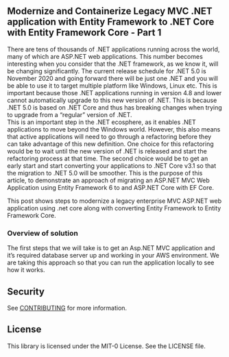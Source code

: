 ## Modernize and Containerize Legacy MVC .NET application with Entity Framework to .NET Core with Entity Framework Core - Part 1

There are tens of thousands of .NET applications running across the world, many of which are ASP.NET web applications.  This number becomes interesting when you consider that the .NET framework, as we know it, will be changing significantly.  The current release schedule for .NET 5.0 is November 2020 and going forward there will be just one .NET and you will be able to use it to target multiple platform like Windows, Linux etc.  This is important because those .NET applications running in version 4.8 and lower cannot automatically upgrade to this new version of .NET.  This is because .NET 5.0 is based on .NET Core and thus has breaking changes when trying to upgrade from a “regular” version of .NET.  
This is an important step in the .NET ecosphere, as it enables .NET applications to move beyond the Windows world.  However, this also means that active applications will need to go through a refactoring before they can take advantage of this new definition.  One choice for this refactoring would be to wait until the new version of .NET is released and start the refactoring process at that time.  The second choice would be to get an early start and start converting your applications to .NET Core v3.1 so that the migration to .NET 5.0 will be smoother.  This is the purpose of this article, to demonstrate an approach of migrating an ASP.NET MVC Web Application using Entity Framework 6 to and ASP.NET Core with EF Core.

This post shows steps to modernize a legacy enterprise MVC ASP.NET web application using .net core along with converting Entity Framework to Entity Framework Core.

### Overview of solution
The first steps that we will take is to get an Asp.NET MVC application and it’s required database server up and working in your AWS environment.  We are taking this approach so that you can run the application locally to see how it works. 

## Security

See [CONTRIBUTING](CONTRIBUTING.md#security-issue-notifications) for more information.

## License

This library is licensed under the MIT-0 License. See the LICENSE file.

